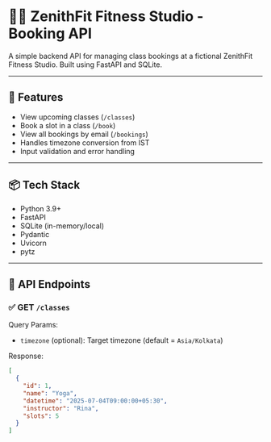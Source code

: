 # 🧘‍♂️ ZenithFit Fitness Studio - Booking API

A simple backend API for managing class bookings at a fictional ZenithFit Fitness Studio. Built using FastAPI and SQLite.

---

## 🚀 Features

- View upcoming classes (`/classes`)
- Book a slot in a class (`/book`)
- View all bookings by email (`/bookings`)
- Handles timezone conversion from IST
- Input validation and error handling

---

## 📦 Tech Stack

- Python 3.9+
- FastAPI
- SQLite (in-memory/local)
- Pydantic
- Uvicorn
- pytz

---

## 🧪 API Endpoints

### ✅ GET `/classes`

Query Params:

- `timezone` (optional): Target timezone (default = `Asia/Kolkata`)

Response:

```json
[
  {
    "id": 1,
    "name": "Yoga",
    "datetime": "2025-07-04T09:00:00+05:30",
    "instructor": "Rina",
    "slots": 5
  }
]
```
